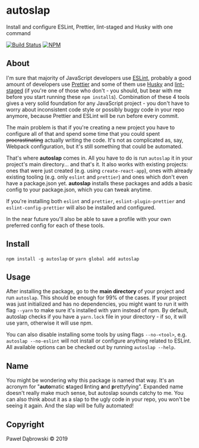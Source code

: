 # autoslap

Install and configure ESLint, Prettier, lint-staged and Husky with one command

[![Build Status](https://api.travis-ci.org/paolostyle/autoslap.svg?branch=master)](https://travis-ci.org/paolostyle/autoslap)
[![NPM](https://img.shields.io/npm/v/autoslap.svg)](https://www.npmjs.com/package/autoslap)

## About

I'm sure that majority of JavaScript developers use [ESLint](https://eslint.org), probably a good amount of developers use [Prettier](https://prettier.io) and some of them use [Husky](https://github.com/typicode/husky) and [lint-staged](https://github.com/okonet/lint-staged) (if you're one of those who don't - you should, but bear with me before you start running these `npm install`s). Combination of these 4 tools gives a very solid foundation for any JavaScript project - you don't have to worry about inconsistent code style or possibly buggy code in your repo anymore, because Prettier and ESLint will be run before every commit.

The main problem is that if you're creating a new project you have to configure all of that and spend some time that you could spent ~~procrastinating~~ actually writing the code. It's not as complicated as, say, Webpack configuration, but it's still something that could be automated.

That's where **autoslap** comes in. All you have to do is run `autoslap` it in your project's main directory... and that's it. It also works with existing projects: ones that were just created (e.g. using `create-react-app`), ones with already existing tooling (e.g. only `eslint` and `prettier`) and ones which don't even have a package.json yet. **autoslap** installs these packages and adds a basic config to your package.json, which you can tweak anytime.

If you're installing both `eslint` and `prettier`, `eslint-plugin-prettier` and `eslint-config-prettier` will also be installed and configured.

In the near future you'll also be able to save a profile with your own preferred config for each of these tools.

## Install

`npm install -g autoslap`
or
`yarn global add autoslap`

## Usage

After installing the package, go to the **main directory** of your project and run `autoslap`. This should be enough for 99% of the cases. If your project was just initialized and has no dependencies, you might want to run it with flag `--yarn` to make sure it's installed with yarn instead of npm. By default, autoslap checks if you have a `yarn.lock` file in your directory - if so, it will use yarn, otherwise it will use npm.

You can also disable installing some tools by using flags `--no-<tool>`, e.g. `autoslap --no-eslint` will not install or configure anything related to ESLint. All available options can be checked out by running `autoslap --help`.

## Name

You might be wondering why this package is named that way. It's an acronym for "**auto**matic **s**taged **l**inting **a**nd **p**rettyfying". Expanded name doesn't really make much sense, but autoslap sounds catchy to me. You can also think about it as a slap to the ugly code in your repo, you won't be seeing it again. And the slap will be fully automated!

## Copyright

Paweł Dąbrowski &copy; 2019
